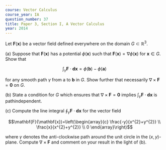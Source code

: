 ```yaml
---
course: Vector Calculus
course_year: IA
question_number: 37
title: Paper 3, Section I, A Vector Calculus
year: 2014
---
```




Let $\mathbf{F}(\mathbf{x})$ be a vector field defined everywhere on the domain $G \subset \mathbb{R}^{3}$.

(a) Suppose that $\mathbf{F}(\mathbf{x})$ has a potential $\phi(\mathbf{x})$ such that $\mathbf{F}(\mathbf{x})=\nabla \phi(\mathbf{x})$ for $\mathbf{x} \in G$. Show that

$$\int_{\gamma} \mathbf{F} \cdot \mathbf{d} \mathbf{x}=\phi(\mathbf{b})-\phi(\mathbf{a})$$

for any smooth path $\gamma$ from a to $\mathbf{b}$ in $G$. Show further that necessarily $\nabla \times \mathbf{F}=\mathbf{0}$ on $G$.

(b) State a condition for $G$ which ensures that $\nabla \times \mathbf{F}=\mathbf{0}$ implies $\int_{\gamma} \mathbf{F} \cdot \mathbf{d x}$ is pathindependent.

(c) Compute the line integral $\oint_{\gamma} \mathbf{F} \cdot \mathbf{d} \mathbf{x}$ for the vector field

$$\mathbf{F}(\mathbf{x})=\left(\begin{array}{c}
\frac{-y}{x^{2}+y^{2}} \\
\frac{x}{x^{2}+y^{2}} \\
0
\end{array}\right)$$

where $\gamma$ denotes the anti-clockwise path around the unit circle in the $(x, y)$-plane. Compute $\nabla \times \mathbf{F}$ and comment on your result in the light of (b).